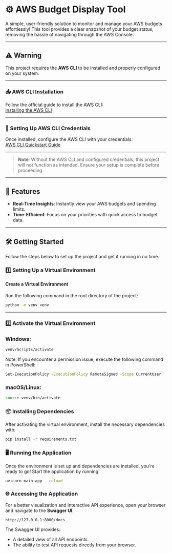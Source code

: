 # ⚙️ AWS Budget Display Tool  

A simple, user-friendly solution to monitor and manage your AWS budgets effortlessly! This tool provides a clear snapshot of your budget status, removing the hassle of navigating through the AWS Console.  


---

## ⚠️ Warning  

This project requires the **AWS CLI** to be installed and properly configured on your system.  

---

### 📥 AWS CLI Installation  
Follow the official guide to install the AWS CLI:  
[Installing the AWS CLI](https://docs.aws.amazon.com/cli/latest/userguide/getting-started-install.html)  

---

### 🔧 Setting Up AWS CLI Credentials  
Once installed, configure the AWS CLI with your credentials:  
[AWS CLI Quickstart Guide](https://docs.aws.amazon.com/cli/latest/userguide/getting-started-quickstart.html)  

---

> **Note**: Without the AWS CLI and configured credentials, this project will not function as intended. Ensure your setup is complete before proceeding.

---

## 🚀 Features  
- **Real-Time Insights**: Instantly view your AWS budgets and spending limits.  
- **Time-Efficient**: Focus on your priorities with quick access to budget data.  

---

## 🛠️ Getting Started  

Follow the steps below to set up the project and get it running in no time.  

### 1️⃣ Setting Up a Virtual Environment  

#### Create a Virtual Environment  

Run the following command in the root directory of the project:  
```bash
python -m venv venv
```
----

### 2️⃣ Activate the Virtual Environment

### Windows:

  ```bash
  venv/Scripts/activate
 ```

Note: If you encounter a permission issue, execute the following command in PowerShell:


  ```bash
 Set-ExecutionPolicy -ExecutionPolicy RemoteSigned -Scope CurrentUser 
 ```

### macOS/Linux:
  ```bash
source venv/bin/activate
 ```

 ### 📦 Installing Dependencies
 After activating the virtual environment, install the necessary dependencies with:

  ```bash
pip install -r requirements.txt
 ```

### 🖥️ Running the Application  

Once the environment is set up and dependencies are installed, you're ready to go! Start the application by running:  
```bash
uvicorn main:app --reload
```

### 🌐 Accessing the Application
For a better visualization and interactive API experience, open your browser and navigate to the **Swagger UI**:
```text
http://127.0.0.1:8000/docs
```

The Swagger UI provides:

- A detailed view of all API endpoints.
- The ability to test API requests directly from your browser.